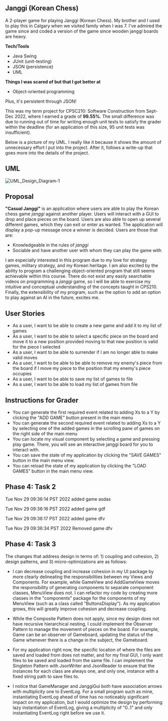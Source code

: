 ## Janggi (Korean Chess) 

A 2-player game for playing Janggi (Korean Chess). My brother and I used to play this in Calgary when we
visited family when I was 7. I've admired the game since and coded a version of the game since 
wooden janggi boards are heavy.

**Tech/Tools**
- Java Swing 
- JUnit (unit-testing)
- JSON (persistence)
- UML

**Things I was scared of but that I got better at**
- Object-oriented programming

Plus, it's persistent through JSON!

This was my term project for CPSC210: Software Construction from Sept-Dec 2022, where I earned a grade of **99.55%**. The small difference 
was due to running out of time for writing enough unit tests to satisfy the grader within the deadline (for an application 
of this size, 95 unit tests was insufficient).

Below is a picture of my UML. I really like it because it shows the amount of unnecessary effort I put into
the project. After it, follows a write-up that goes more into the details of the project.

## UML

![UML_Design_Diagram-1](https://user-images.githubusercontent.com/71617542/214977260-c0a6c28e-92ba-43a4-89c9-60d8a97ba0a1.png)


## Proposal 

**"Casual Janggi"** is an application where users are
able to play the Korean chess game *janggi* against 
another player. Users will interact with a 
GUI to drop and place pieces on the board. Users are also
able to open up several different games, which they can exit 
or enter as wanted. The
application will display a pop-up message 
once a winner is decided. Users are those that are:

- Knowledgeable in the rules of 
*janggi*
- Sociable and have another user with whom they 
can play the game with

I am especially interested in this program due 
to my love for strategy games, military 
strategy, and my Korean heritage. I am also
excited by the ability to program a challenging
object-oriented program that still seems achievable
within this course. There do not exist 
any easily searchable videos on programming
a *janggi* game, so I will be able to 
exercise my intuitive and conceptual understanding 
of the concepts taught in CPS210. Finally, the 
extensibility of my program, such
as the option to add an option to play
against an AI in the future, excites me. 

## User Stories

- As a user, I want to be able to create a new 
game and add it to my list of games 
- As a user, I want to be able to select a specific
piece on the board and move it to a new position
provided moving to that new position is valid for the
piece I selected
- As a user, I want to be able to surrender
if I am no longer able to make valid moves 
- As a user, I want to be able to be able to remove
my enemy's piece from the board if I move my piece
to the position that my enemy's piece occupies
- As a user, I want to be able to save my list of games 
to file
- As a user, I want to be able to load my list of games 
from file

## Instructions for Grader

- You can generate the first required event related to adding Xs to a Y by clicking 
the "ADD GAME" button present in the main menu
- You can generate the second required event related to adding Xs to a Y by selecting one of the 
added games in the scrolling pane of games on the right side of the main menu
- You can locate my visual component by selecting a game and pressing play game. There, 
you will see an interactive janggi board for you to interact with.
- You can save the state of my application by clicking the "SAVE GAMES" button in the 
main menu view.
- You can reload the state of my application by clicking the "LOAD GAMES" button in the 
main menu view.

## Phase 4: Task 2
 
Tue Nov 29 09:36:14 PST 2022
added game asdas

Tue Nov 29 09:36:16 PST 2022
added game gdf

Tue Nov 29 09:36:17 PST 2022
added game dfv

Tue Nov 29 09:36:34 PST 2022
Removed game dfv

## Phase 4: Task 3 

The changes that address design in terms of: 1) coupling and 
cohesion, 2) design patterns, and 3) micro-optimizations are as follows: 

- I can decrease coupling and increase cohesion in my UI package by more
clearly delineating the responsibilities between my Views and Components. 
For example, while GameView and AddGameView moves the responsibility of
generating components to separate component classes, MenuView does not.
I can refactor my code by creating more classes in the "components" package
for the components of my MenuView (such as a class called "ButtonsDisplay"). 
As my application grows, this will greatly improve cohesion and decrease coupling. 
 
- While the Composite Pattern does not apply, since my design does not have 
recursive hierarchical nesting, I could implement the Observer Pattern
to manage the movement of pieces on the board. For example, Game can be 
an observer of Gameboard, updating the status of the Game whenever there
is a change in the subject, the Gameboard.
 
- For my application right now, 
the specific location of where the files are saved and loaded from does not matter, 
and for my final GUI, I only want files to be saved and loaded from the 
same file. I can implement the Singleton Pattern with JsonWriter and 
JsonReader to ensure that the instances for each class are always one, and only one, instance with a fixed string path to save files to.
 
- I notice that GameManager and JanggiGui both have association arrows 
with multiplicity one to EventLog. For a small program such as mine, 
instantiating EventLog ahead of time has no noticeably significant 
impact on my application, but I would optimize the design by performing 
lazy instantiation of EventLog, giving a multiplicity of "0..1" and only 
instantiating EventLog right before we use it.
 





